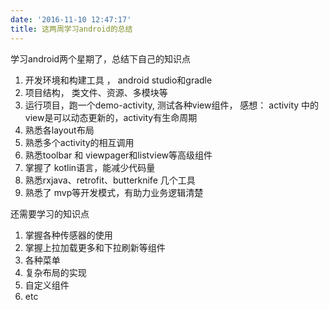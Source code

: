 ```yaml
---
date: '2016-11-10 12:47:17'
title: 这两周学习android的总结
---
```


学习android两个星期了，总结下自己的知识点

1. 开发环境和构建工具 ， android studio和gradle
2. 项目结构， 类文件、资源、多模块等
3. 运行项目，跑一个demo-activity, 测试各种view组件， 感想： activity 中的view是可以动态更新的，activity有生命周期
4. 熟悉各layout布局
5. 熟悉多个activity的相互调用
6. 熟悉toolbar 和 viewpager和listview等高级组件
7. 掌握了 kotlin语言，能减少代码量
8. 熟悉rxjava、retrofit、butterknife 几个工具
9. 熟悉了 mvp等开发模式，有助力业务逻辑清楚

还需要学习的知识点

1. 掌握各种传感器的使用
2. 掌握上拉加载更多和下拉刷新等组件
3. 各种菜单
4. 复杂布局的实现
5. 自定义组件
6. etc
